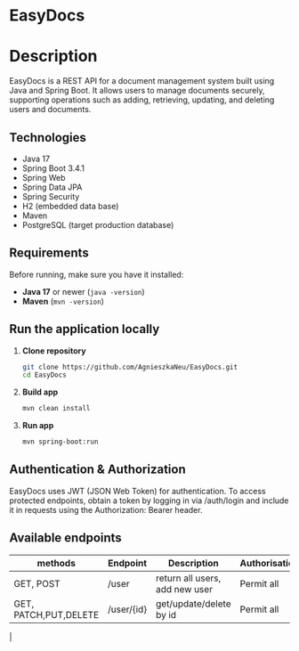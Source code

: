 # EasyDocs

# Description

EasyDocs is a REST API for a document management system built using Java and Spring Boot. It allows users to manage documents securely, supporting operations such as adding, retrieving, updating, and deleting users and documents.

## Technologies

- Java 17
- Spring Boot 3.4.1
- Spring Web
- Spring Data JPA
- Spring Security
- H2 (embedded data base)
- Maven
- PostgreSQL (target production database)
  
## Requirements

Before running, make sure you have it installed:

- **Java 17** or newer (`java -version`)
- **Maven** (`mvn -version`)

## Run the application locally

1. **Clone repository**
   ```sh
   git clone https://github.com/AgnieszkaNeu/EasyDocs.git
   cd EasyDocs
   ```
2. **Build app**
   ```sh
   mvn clean install
   ```
3. **Run app**
   ```sh
   mvn spring-boot:run
   ```
   
## Authentication & Authorization
EasyDocs uses JWT (JSON Web Token) for authentication.
To access protected endpoints, obtain a token by logging in via /auth/login and include it in requests using the Authorization: Bearer <TOKEN> header.

## Available endpoints
| methods  | Endpoint      | Description                        | Authorisation
|---------|---------------|------------------------------------|---------------|
| GET, POST     |/user   |return all users, add new user  | Permit all
| GET, PATCH,PUT,DELETE     |/user/{id}  | get/update/delete by id     | Permit all
| 
